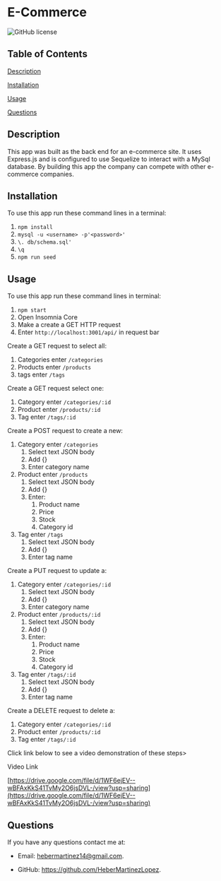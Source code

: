 
# E-Commerce

![GitHub license](https://img.shields.io/badge/license-MIT-blue.svg)

## Table of Contents

[Description](#description)

[Installation](#installation)

[Usage](#usage)

[Questions](#questions)

## Description

This app was built as the back end for an e-commerce site. It uses Express.js and is configured to use Sequelize to interact with a MySql database. By building this app the company can compete with other e-commerce companies.

## Installation

To use this app run these command lines in a terminal:

1. `npm install`
2. `mysql -u <username> -p'<password>'`
3. `\. db/schema.sql'`
4. `\q`
5. `npm run seed`

## Usage

To use this app run these command lines in terminal:

1. `npm start`
2. Open Insomnia Core
3. Make a create a GET HTTP request
4. Enter `http://localhost:3001/api/` in request bar

Create a GET request to select all:

1. Categories enter `/categories`
2. Products enter `/products`
3. tags enter `/tags`

Create a GET request select one:

1. Category enter `/categories/:id`
2. Product enter `/products/:id`
3. Tag enter `/tags/:id`

Create a POST request to create a new:

1. Category enter `/categories`
   1. Select text JSON body
   2. Add {}
   3. Enter category name
2. Product enter `/products`
   1. Select text JSON body
   2. Add {}
   3. Enter:
      1. Product name
      2. Price
      3. Stock
      4. Category id
3. Tag enter `/tags`
   1. Select text JSON body
   2. Add {}
   3. Enter tag name

Create a PUT request to update a:

1. Category enter `/categories/:id`
   1. Select text JSON body
   2. Add {}
   3. Enter category name
2. Product enter `/products/:id`
   1. Select text JSON body
   2. Add {}
   3. Enter:
      1. Product name
      2. Price
      3. Stock
      4. Category id
3. Tag enter `/tags/:id`
   1. Select text JSON body
   2. Add {}
   3. Enter tag name

Create a DELETE request to delete a:

1. Category enter `/categories/:id`
2. Product enter `/products/:id`
3. Tag enter `/tags/:id`

Click link below to see a video demonstration of these steps>

Video Link

[https://drive.google.com/file/d/1WF6ejEV--wBFAxKkS41TvMy2O6jsDVL-/view?usp=sharing](https://drive.google.com/file/d/1WF6ejEV--wBFAxKkS41TvMy2O6jsDVL-/view?usp=sharing)

## Questions

If you have any questions contact me at:

* Email: [hebermartinez14@gmail.com](hebermartinez14@gmail.com).

* GitHub: <https://github.com/HeberMartinezLopez>.
